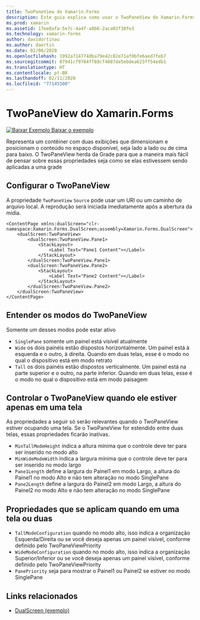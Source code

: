 ```yaml
---
title: TwoPaneView do Xamarin.Forms
description: Este guia explica como usar o TwoPaneView do Xamarin.Forms para otimizar a experiência de aplicativo para dispositivos de tela dupla, como o Surface Duo e o Surface Neo.
ms.prod: xamarin
ms.assetid: 17ee8afa-5e7c-4a4f-a9b6-2aca03f30fe3
ms.technology: xamarin-forms
author: davidortinau
ms.author: daortin
ms.date: 02/08/2020
ms.openlocfilehash: 1992a714774dba79e42c82e71af0bfe6aed7feb7
ms.sourcegitcommit: 07941cf9704ff88cf4087de5ebdea623ff54edb1
ms.translationtype: HT
ms.contentlocale: pt-BR
ms.lasthandoff: 02/11/2020
ms.locfileid: "77145500"
---
```

# <a name="xamarinforms-twopaneview"></a>TwoPaneView do Xamarin.Forms

[![Baixar Exemplo](~/media/shared/download.png) Baixar o exemplo](https://github.com/xamarin/xamarin-forms-samples/tree/pre-release/UserInterface/DualScreenDemos)

Representa um contêiner com duas exibições que dimensionam e posicionam o conteúdo no espaço disponível, seja lado a lado ou de cima para baixo. O TwoPaneView herda da Grade para que a maneira mais fácil de pensar sobre essas propriedades seja como se elas estivessem sendo aplicadas a uma grade

## <a name="set-up-twopaneview"></a>Configurar o TwoPaneView

A propriedade `TwoPaneView` `Source` pode usar um URI ou um caminho de arquivo local. A reprodução será iniciada imediatamente após a abertura da mídia.

```xaml
<ContentPage xmlns:dualScreen="clr-namespace:Xamarin.Forms.DualScreen;assembly=Xamarin.Forms.DualScreen">
    <dualScreen:TwoPaneView>
        <dualScreen:TwoPaneView.Pane1>
            <StackLayout>
                <Label Text="Pane1 Content"></Label>
            </StackLayout>
        </dualScreen:TwoPaneView.Pane1>
        <dualScreen:TwoPaneView.Pane2>
            <StackLayout>
                <Label Text="Pane2 Content"></Label>
            </StackLayout>
        </dualScreen:TwoPaneView.Pane2>
    </dualScreen:TwoPaneView>
</ContentPage>
```

## <a name="understand-twopaneview-modes"></a>Entender os modos do TwoPaneView

Somente um desses modos pode estar ativo

- `SinglePane` somente um painel está visível atualmente
- `Wide` os dois painéis estão dispostos horizontalmente. Um painel está à esquerda e o outro, à direita. Quando em duas telas, esse é o modo no qual o dispositivo está em modo retrato
- `Tall` os dois painéis estão dispostos verticalmente. Um painel está na parte superior e o outro, na parte inferior. Quando em duas telas, esse é o modo no qual o dispositivo está em modo paisagem

## <a name="control-twopaneview-when-its-only-on-one-screen"></a>Controlar o TwoPaneView quando ele estiver apenas em uma tela

As propriedades a seguir só serão relevantes quando o TwoPaneView estiver ocupando uma tela. Se o TwoPaneView for estendido entre duas telas, essas propriedades ficarão inativas.

- `MinTallModeHeight` indica a altura mínima que o controle deve ter para ser inserido no modo alto
- `MinWideModeWidth` indica a largura mínima que o controle deve ter para ser inserido no modo largo
- `Pane1Length` define a largura do Painel1 em modo Largo, a altura do Painel1 no modo Alto e não tem alteração no modo SinglePane
- `Pane2Length` define a largura do Painel2 em modo Largo, a altura do Painel2 no modo Alto e não tem alteração no modo SinglePane

## <a name="properties-that-apply-when-on-one-screen-or-two"></a>Propriedades que se aplicam quando em uma tela ou duas

- `TallModeConfiguration` quando no modo alto, isso indica a organização Esquerda/Direita ou se você deseja apenas um painel visível, conforme definido pelo TwoPaneViewPriority
- `WideModeConfiguration` quando no modo alto, isso indica a organização Superior/Inferior ou se você deseja apenas um painel visível, conforme definido pelo TwoPaneViewPriority
- `PanePriority` seja para mostrar o Painel1 ou Painel2 se estiver no modo SinglePane

## <a name="related-links"></a>Links relacionados

- [DualScreen (exemplo)](https://github.com/xamarin/xamarin-forms-samples/tree/pre-release/UserInterface/DualScreenDemos)
